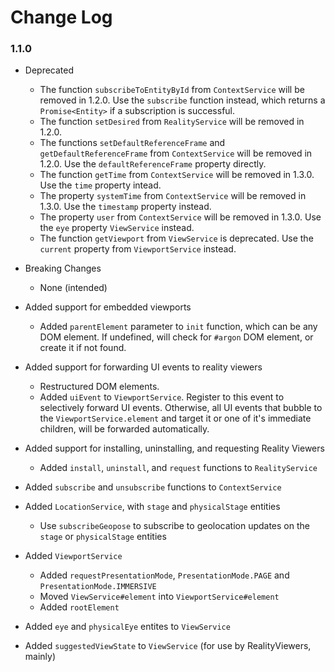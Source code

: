 Change Log
==========

### 1.1.0

* Deprecated
    * The function `subscribeToEntityById` from `ContextService` will be removed in 1.2.0. 
    Use the `subscribe` function instead, which returns a `Promise<Entity>` if a subscription is successful. 
    * The function `setDesired` from `RealityService` will be removed in 1.2.0. 
    * The functions `setDefaultReferenceFrame` and `getDefaultReferenceFrame` from `ContextService` will be removed in 1.2.0. Use the
    `defaultReferenceFrame` property directly. 
    * The function `getTime` from `ContextService` will be removed in 1.3.0. Use the `time` property intead. 
    * The property `systemTime` from `ContextService` will be removed in 1.3.0. Use the `timestamp` property instead. 
    * The property `user` from `ContextService` will be removed in 1.3.0. Use the `eye` property `ViewService` instead. 
    * The function `getViewport` from `ViewService` is deprecated. Use the `current` property from `ViewportService` instead. 

* Breaking Changes
    * None (intended) 

* Added support for embedded viewports
    * Added `parentElement` parameter to `init` function, which can be any DOM element. 
    If undefined, will check for `#argon` DOM element, or create it if not found.
* Added support for forwarding UI events to reality viewers
    * Restructured DOM elements. 
    * Added `uiEvent` to `ViewportService`. Register to this event to selectively
    forward UI events. Otherwise, all UI events that bubble to the `ViewportService.element` and target 
    it or one of it's immediate children, will be forwarded automatically. 
* Added support for installing, uninstalling, and requesting Reality Viewers
    * Added `install`, `uninstall`, and `request` functions to `RealityService`
* Added `subscribe` and `unsubscribe` functions to `ContextService`
* Added `LocationService`, with `stage` and `physicalStage` entities
    * Use `subscribeGeopose` to subscribe to geolocation updates on 
    the `stage` or `physicalStage` entities
* Added `ViewportService`
    * Added `requestPresentationMode`, `PresentationMode.PAGE` and `PresentationMode.IMMERSIVE`
    * Moved `ViewService#element` into `ViewportService#element`
    * Added `rootElement`
* Added `eye` and `physicalEye` entites to `ViewService`
* Added `suggestedViewState` to `ViewService` (for use by RealityViewers, mainly)
